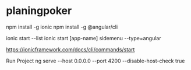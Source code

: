 # planingpoker

npm install -g ionic
npm install -g @angular/cli

ionic start --list
ionic start [app-name] sidemenu --type=angular 

https://ionicframework.com/docs/cli/commands/start

Run Project
    ng serve --host 0.0.0.0 --port 4200 --disable-host-check true